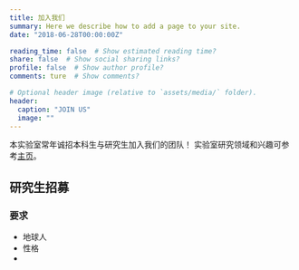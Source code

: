 ```yaml
---
title: 加入我们
summary: Here we describe how to add a page to your site.
date: "2018-06-28T00:00:00Z"

reading_time: false  # Show estimated reading time?
share: false  # Show social sharing links?
profile: false  # Show author profile?
comments: ture  # Show comments?

# Optional header image (relative to `assets/media/` folder).
header:
  caption: "JOIN US"
  image: ""
---
```


本实验室常年诚招本科生与研究生加入我们的团队！
实验室研究领域和兴趣可参考[主页](https://home.lwz.one/#about)。
## 研究生招募
### 要求
- 地球人
- 性格
- 
